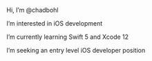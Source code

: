 Hi, I’m @chadbohl

I’m interested in iOS development

I’m currently learning Swift 5 and Xcode 12

I’m seeking an entry level iOS developer position




<!---

How to reach me: 

chadbohl/chadbohl is a ✨ special ✨ repository because its `README.md` (this file) appears on your GitHub profile.
You can click the Preview link to take a look at your changes.
--->

